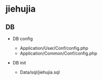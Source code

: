 # jiehujia

## DB

  * DB config

     * Application/User/Conf/config.php
     * Application/Common/Conf/config.php
  * DB init

    * Data/sql/jiehujia.sql

